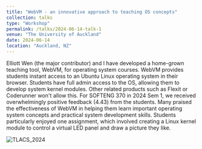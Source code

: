 ```yaml
---
title: "WebVM - an innovative approach to teaching OS concepts"
collection: talks
type: "Workshop"
permalink: /talks/2024-06-14-talk-1
venue: "The University of Auckland"
date: 2024-06-14
location: "Auckland, NZ"
---
```


Elliott Wen (the major contributor) and I have developed a home-grown teaching tool, WebVM, for operating system courses. WebVM provides students instant access to an Ubuntu Linux operating system in their browser. Students have full admin access to the OS, allowing them to develop system kernel modules. Other related products such as Flexit or Coderunner won't allow this.  For SOFTENG 370 in 2024 Sem 1, we received overwhelmingly positive feedback (4.43) from the students. Many praised the effectiveness of WebVM in helping them learn important operating system concepts and practical system development skills. Students particularly enjoyed one assignment, which involved creating a Linux kernel module to control a virtual LED panel and draw a picture they like. 

![TLACS_2024](https://leo06051212.github.io/images/WebVM_TLACS_workshop_2024.jpg)
